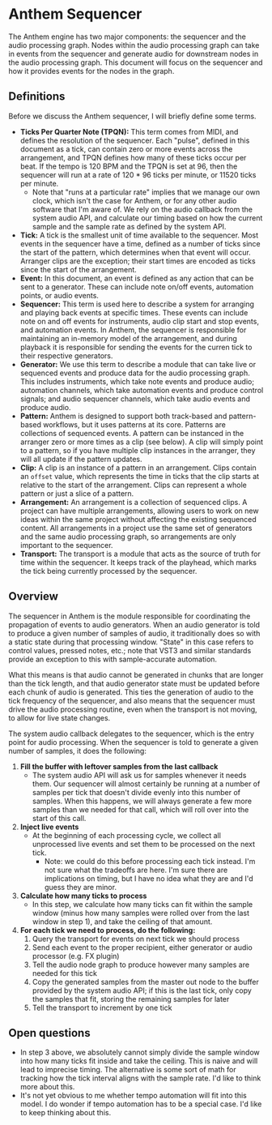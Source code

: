 # Anthem Sequencer

The Anthem engine has two major components: the sequencer and the audio processing graph. Nodes within the audio processing graph can take in events from the sequencer and generate audio for downstream nodes in the audio processing graph. This document will focus on the sequencer and how it provides events for the nodes in the graph.

## Definitions

Before we discuss the Anthem sequencer, I will briefly define some terms.

- **Ticks Per Quarter Note (TPQN):** This term comes from MIDI, and defines the resolution of the sequencer. Each "pulse", defined in this document as a tick, can contain zero or more events across the arrangement, and TPQN defines how many of these ticks occur per beat. If the tempo is 120 BPM and the TPQN is set at 96, then the sequencer will run at a rate of 120 * 96 ticks per minute, or 11520 ticks per minute.
   - Note that "runs at a particular rate" implies that we manage our own clock, which isn't the case for Anthem, or for any other audio software that I'm aware of. We rely on the audio callback from the system audio API, and calculate our timing based on how the current sample and the sample rate as defined by the system API.
- **Tick:** A tick is the smallest unit of time available to the sequencer. Most events in the sequencer have a time, defined as a number of ticks since the start of the pattern, which determines when that event will occur. Arranger clips are the exception; their start times are encoded as ticks since the start of the arrangement.
- **Event:** In this document, an event is defined as any action that can be sent to a generator. These can include note on/off events, automation points, or audio events.
- **Sequencer:** This term is used here to describe a system for arranging and playing back events at specific times. These events can include note on and off events for instruments, audio clip start and stop events, and automation events. In Anthem, the sequencer is responsible for maintaining an in-memory model of the arrangement, and during playback it is responsible for sending the events for the curren tick to their respective generators.
- **Generator:** We use this term to describe a module that can take live or sequenced events and produce data for the audio processing graph. This includes instruments, which take note events and produce audio; automation channels, which take automation events and produce control signals; and audio sequencer channels, which take audio events and produce audio.
- **Pattern:** Anthem is designed to support both track-based and pattern-based workflows, but it uses patterns at its core. Patterns are collections of sequenced events. A pattern can be instanced in the arranger zero or more times as a clip (see below). A clip will simply point to a pattern, so if you have multiple clip instances in the arranger, they will all update if the pattern updates.
- **Clip:** A clip is an instance of a pattern in an arrangement. Clips contain an `offset` value, which represents the time in ticks that the clip starts at relative to the start of the arrangement. Clips can represent a whole pattern or just a slice of a pattern.
- **Arrangement:** An arrangement is a collection of sequenced clips. A project can have multiple arrangements, allowing users to work on new ideas within the same project without affecting the existing sequenced content. All arrangements in a project use the same set of generators and the same audio processing graph, so arrangements are only important to the sequencer.
- **Transport:** The transport is a module that acts as the source of truth for time within the sequencer. It keeps track of the playhead, which marks the tick being currently processed by the sequencer.

## Overview

The sequencer in Anthem is the module responsible for coordinating the propagation of events to audio generators. When an audio generator is told to produce a given number of samples of audio, it traditionally does so with a static state during that processing window. "State" in this case refers to control values, pressed notes, etc.; note that VST3 and similar standards provide an exception to this with sample-accurate automation.

What this means is that audio cannot be generated in chunks that are longer than the tick length, and that audio generator state must be updated before each chunk of audio is generated. This ties the generation of audio to the tick frequency of the sequencer, and also means that the sequencer must drive the audio processing routine, even when the transport is not moving, to allow for live state changes.

The system audio callback delegates to the sequencer, which is the entry point for audio processing. When the sequencer is told to generate a given number of samples, it does the following:

1. **Fill the buffer with leftover samples from the last callback**
   - The system audio API will ask us for samples whenever it needs them. Our sequencer will almost certainly be running at a number of samples per tick that doesn't divide evenly into this number of samples. When this happens, we will always generate a few more samples than we needed for that call, which will roll over into the start of this call.
2. **Inject live events**
   - At the beginning of each processing cycle, we collect all unprocessed live events and set them to be processed on the next tick.
      - Note: we could do this before processing each tick instead. I'm not sure what the tradeoffs are here. I'm sure there are implications on timing, but I have no idea what they are and I'd guess they are minor.
3. **Calculate how many ticks to process**
   - In this step, we calculate how many ticks can fit within the sample window (minus how many samples were rolled over from the last window in step 1), and take the ceiling of that amount.
4. **For each tick we need to process, do the following:**
   1. Query the transport for events on next tick we should process
   2. Send each event to the proper recipient, either generator or audio processor (e.g. FX plugin)
   3. Tell the audio node graph to produce however many samples are needed for this tick
   4. Copy the generated samples from the master out node to the buffer provided by the system audio API; if this is the last tick, only copy the samples that fit, storing the remaining samples for later
   5. Tell the transport to increment by one tick

## Open questions

- In step 3 above, we absolutely cannot simply divide the sample window into how many ticks fit inside and take the ceiling. This is naive and will lead to imprecise timing. The alternative is some sort of math for tracking how the tick interval aligns with the sample rate. I'd like to think more about this.
- It's not yet obvious to me whether tempo automation will fit into this model. I do wonder if tempo automation has to be a special case. I'd like to keep thinking about this.
